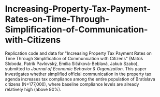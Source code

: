 # Increasing-Property-Tax-Payment-Rates-on-Time-Through-Simplification-of-Communication-with-Citizens

Replication code and data for "Increasing Property Tax Payment Rates on Time Through Simplification of Communication with Citizens" (Matúš Sloboda, Patrik Pavlovský, Emília Sičáková-Beblavá, Jakub Szabo), submitted to *Journal of Economic Behavior & Organization*. This paper investigates whether simplified official communication in the property tax agenda increases tax compliance among the entire population of Bratislava citizens (N=177,000), where baseline compliance levels are already relatively high (above 90%). 

